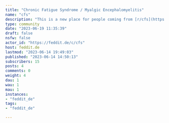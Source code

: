```yaml
---
title: "Chronic Fatigue Syndrome / Myalgic Encephalomyelitis" 
name: "cfs"
description: "This is a new place for people coming from [r/cfs](https://www.reddit.com/r/cfs/).For research, treatments, and personal stories regarding Chronic Fatigue Syndrome (CFS)/Myalgic Encephalomyelitis (ME). ME/CFS is a multi-systemic neurological disease, distinct from chronic fatigue as a symptom.Icon based on the [Lemmy logo](https://github.com/LemmyNet/lemmy/blob/master/ui/assets/favicon.svg) by Andy Cuccaro licensed under the [Creative Commons Attribution-Share Alike 4.0 International license](https://creativecommons.org/licenses/by-sa/4.0/deed.en). Eyes taken from the [r/cfs](https://www.reddit.com/r/cfs/) logo."
type: community
date: "2023-06-19 11:35:39"
draft: false
nsfw: false
actor_id: "https://feddit.de/c/cfs"
host: feddit.de
lastmod: "2023-06-14 19:49:03"
published: "2023-06-14 14:50:13"
subscribers: 15
posts: 4
comments: 0
weight: 4
dau: 1
wau: 1
mau: 1
instances:
- "feddit_de"
tags: 
- "feddit_de"

---
```

